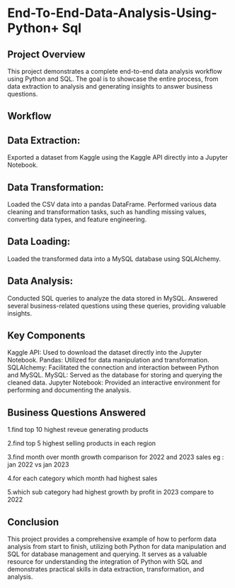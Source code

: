 # End-To-End-Data-Analysis-Using-Python+ Sql

## Project Overview
This project demonstrates a complete end-to-end data analysis workflow using Python and SQL. The goal is to showcase the entire process, from data extraction to analysis and generating insights to answer business questions.

## Workflow

## Data Extraction:
Exported a dataset from Kaggle using the Kaggle API directly into a Jupyter Notebook.

## Data Transformation:
Loaded the CSV data into a pandas DataFrame.
Performed various data cleaning and transformation tasks, such as handling missing values, converting data types, and feature engineering.

## Data Loading:
Loaded the transformed data into a MySQL database using SQLAlchemy.


## Data Analysis:
Conducted SQL queries to analyze the data stored in MySQL.
Answered several business-related questions using these queries, providing valuable insights.

## Key Components
Kaggle API: Used to download the dataset directly into the Jupyter Notebook.
Pandas: Utilized for data manipulation and transformation.
SQLAlchemy: Facilitated the connection and interaction between Python and MySQL.
MySQL: Served as the database for storing and querying the cleaned data.
Jupyter Notebook: Provided an interactive environment for performing and documenting the analysis.

## Business Questions Answered
1.find top 10 highest reveue generating products 

2.find top 5 highest selling products in each region

3.find month over month growth comparison for 2022 and 2023 sales eg : jan 2022 vs jan 2023

4.for each category which month had highest sales 

5.which sub category had highest growth by profit in 2023 compare to 2022

## Conclusion

This project provides a comprehensive example of how to perform data analysis from start to finish, utilizing both Python for data manipulation and SQL for database management and querying. It serves as a valuable resource for understanding the integration of Python with SQL and demonstrates practical skills in data extraction, transformation, and analysis.
